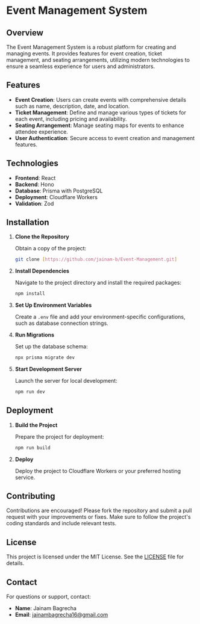 # Event Management System

## Overview

The Event Management System is a robust platform for creating and managing events. It provides features for event creation, ticket management, and seating arrangements, utilizing modern technologies to ensure a seamless experience for users and administrators.

## Features

- **Event Creation**: Users can create events with comprehensive details such as name, description, date, and location.
- **Ticket Management**: Define and manage various types of tickets for each event, including pricing and availability.
- **Seating Arrangement**: Manage seating maps for events to enhance attendee experience.
- **User Authentication**: Secure access to event creation and management features.

## Technologies

- **Frontend**: React
- **Backend**: Hono
- **Database**: Prisma with PostgreSQL
- **Deployment**: Cloudflare Workers
- **Validation**: Zod

## Installation

1. **Clone the Repository**

   Obtain a copy of the project:

   ```bash
   git clone [https://github.com/jainam-b/Event-Management.git]
   ```

2. **Install Dependencies**

   Navigate to the project directory and install the required packages:

   ```bash
   npm install
   ```

3. **Set Up Environment Variables**

   Create a `.env` file and add your environment-specific configurations, such as database connection strings.

4. **Run Migrations**

   Set up the database schema:

   ```bash
   npx prisma migrate dev
   ```

5. **Start Development Server**

   Launch the server for local development:

   ```bash
   npm run dev
   ```

 

## Deployment

1. **Build the Project**

   Prepare the project for deployment:

   ```bash
   npm run build
   ```

2. **Deploy**

   Deploy the project to Cloudflare Workers or your preferred hosting service.

## Contributing

Contributions are encouraged! Please fork the repository and submit a pull request with your improvements or fixes. Make sure to follow the project's coding standards and include relevant tests.

## License

This project is licensed under the MIT License. See the [LICENSE](LICENSE) file for details.

## Contact

For questions or support, contact:

- **Name**: Jainam Bagrecha
- **Email**: [jainambagrecha16@gmail.com](mailto:jainambagrecha16@gmail.com)

 